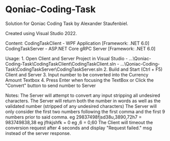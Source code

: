# Qoniac-Coding-Task
 
Solution for Qoniac Coding Task by Alexander Staufenbiel.

Created using Visual Studio 2022.

Content:
	CodingTaskClient - WPF Application 			[Framework: .NET 6.0]
	CodingTaskServer - ASP.NET Core gRPC Server 		[Framework: .NET 6.0]


Usage:
	1. Open Client and Server Project in Visual Studio
		- ...\Qoniac-Coding-Task\CodingTaskClient\CodingTaskClient.sln
		- ...\Qoniac-Coding-Task\CodingTaskServer\CodingTaskServer.sln
	2. Build and Start (Ctrl + F5) Client and Server
	3. Input number to be converted into the Currency Amount Textbox
	4. Press Enter when focusing the TextBox or Click the "Convert" button to send number to Server

Notes:
	The Server will attempt to convert any input stripping all undesired characters.
	The Server will return both the number in words as well as the validated number (stripped of any undesired characters)
	The Server will only consider the first two numbers following the first comma and the first 9 numbers prior to said comma.
		eg 29837498fjsd38u,3890,72h7 = 983749838,38
		eg jfhkjshfk = 0
		eg ,6 = 0,60
	The Client will timeout the conversion request after 4 seconds and display "Request failed." msg instead of the server response.
